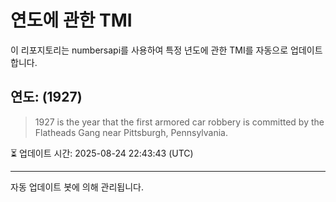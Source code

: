 
# 연도에 관한 TMI

이 리포지토리는 numbersapi를 사용하여 특정 년도에 관한 TMI를 자동으로 업데이트합니다.

## 연도: (1927)
> 1927 is the year that the first armored car robbery is committed by the Flatheads Gang near Pittsburgh, Pennsylvania.

⏳ 업데이트 시간: 2025-08-24 22:43:43 (UTC)

---
자동 업데이트 봇에 의해 관리됩니다.
